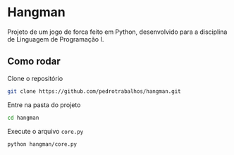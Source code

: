 # Hangman

Projeto de um jogo de forca feito em Python, desenvolvido para a disciplina de Linguagem de Programação I.

## Como rodar

Clone o repositório

```bash
git clone https://github.com/pedrotrabalhos/hangman.git
```

Entre na pasta do projeto

```bash
cd hangman
```

Execute o arquivo `core.py`

```bash
python hangman/core.py
```
